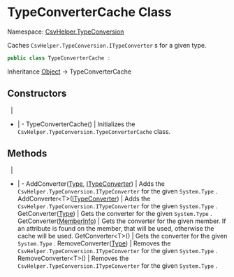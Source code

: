 # TypeConverterCache Class

Namespace: [CsvHelper.TypeConversion](/api/CsvHelper.TypeConversion)

Caches ``CsvHelper.TypeConversion.ITypeConverter`` s for a given type.

```cs
public class TypeConverterCache : 
```

Inheritance [Object](https://docs.microsoft.com/en-us/dotnet/api/system.object) -> TypeConverterCache

## Constructors
&nbsp; | &nbsp;
- | -
TypeConverterCache() | Initializes the ``CsvHelper.TypeConversion.TypeConverterCache`` class.

## Methods
&nbsp; | &nbsp;
- | -
AddConverter([Type](https://docs.microsoft.com/en-us/dotnet/api/system.type), [ITypeConverter](/api/CsvHelper.TypeConversion/ITypeConverter)) | Adds the ``CsvHelper.TypeConversion.ITypeConverter`` for the given ``System.Type`` .
AddConverter&lt;T&gt;([ITypeConverter](/api/CsvHelper.TypeConversion/ITypeConverter)) | Adds the ``CsvHelper.TypeConversion.ITypeConverter`` for the given ``System.Type`` .
GetConverter([Type](https://docs.microsoft.com/en-us/dotnet/api/system.type)) | Gets the converter for the given ``System.Type`` .
GetConverter([MemberInfo](https://docs.microsoft.com/en-us/dotnet/api/system.reflection.memberinfo)) | Gets the converter for the given member. If an attribute is found on the member, that will be used, otherwise the cache will be used.
GetConverter&lt;T&gt;() | Gets the converter for the given ``System.Type`` .
RemoveConverter([Type](https://docs.microsoft.com/en-us/dotnet/api/system.type)) | Removes the ``CsvHelper.TypeConversion.ITypeConverter`` for the given ``System.Type`` .
RemoveConverter&lt;T&gt;() | Removes the ``CsvHelper.TypeConversion.ITypeConverter`` for the given ``System.Type`` .
